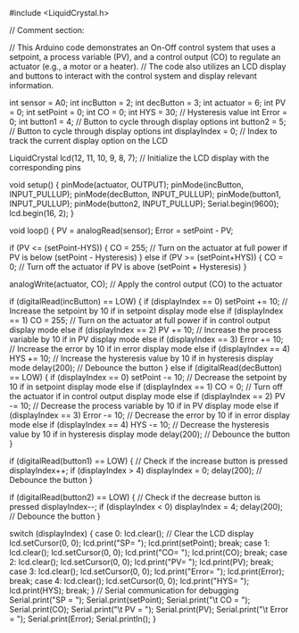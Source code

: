 #include <LiquidCrystal.h>

// Comment section:

// This Arduino code demonstrates an On-Off control system that uses a setpoint, a process variable (PV), and a control output (CO) to regulate an actuator (e.g., a motor or a heater).
// The code also utilizes an LCD display and buttons to interact with the control system and display relevant information.

int sensor = A0;
int incButton = 2;
int decButton = 3;
int actuator = 6;
int PV = 0;
int setPoint = 0;
int CO = 0;
int HYS = 30; // Hysteresis value
int Error = 0;
int button1 = 4; // Button to cycle through display options
int button2 = 5; // Button to cycle through display options
int displayIndex = 0; // Index to track the current display option on the LCD

LiquidCrystal lcd(12, 11, 10, 9, 8, 7); // Initialize the LCD display with the corresponding pins

void setup() {
pinMode(actuator, OUTPUT);
pinMode(incButton, INPUT_PULLUP);
pinMode(decButton, INPUT_PULLUP);
pinMode(button1, INPUT_PULLUP);
pinMode(button2, INPUT_PULLUP);
Serial.begin(9600);
lcd.begin(16, 2);
}

void loop() {
PV = analogRead(sensor);
Error = setPoint - PV;

if (PV <= (setPoint-HYS)) {
CO = 255; // Turn on the actuator at full power if PV is below (setPoint - Hysteresis)
} else if (PV >= (setPoint+HYS)) {
CO = 0; // Turn off the actuator if PV is above (setPoint + Hysteresis)
}

analogWrite(actuator, CO); // Apply the control output (CO) to the actuator

if (digitalRead(incButton) == LOW) {
if (displayIndex == 0) setPoint += 10; // Increase the setpoint by 10 if in setpoint display mode
else if (displayIndex == 1) CO = 255; // Turn on the actuator at full power if in control output display mode
else if (displayIndex == 2) PV += 10; // Increase the process variable by 10 if in PV display mode
else if (displayIndex == 3) Error += 10; // Increase the error by 10 if in error display mode
else if (displayIndex == 4) HYS += 10; // Increase the hysteresis value by 10 if in hysteresis display mode
delay(200); // Debounce the button
} else if (digitalRead(decButton) == LOW) {
if (displayIndex == 0) setPoint -= 10; // Decrease the setpoint by 10 if in setpoint display mode
else if (displayIndex == 1) CO = 0; // Turn off the actuator if in control output display mode
else if (displayIndex == 2) PV -= 10; // Decrease the process variable by 10 if in PV display mode
else if (displayIndex == 3) Error -= 10; // Decrease the error by 10 if in error display mode
else if (displayIndex == 4) HYS -= 10; // Decrease the hysteresis value by 10 if in hysteresis display mode
delay(200); // Debounce the button
  }
  
  if (digitalRead(button1) == LOW) { // Check if the increase button is pressed
    displayIndex++;
    if (displayIndex > 4) displayIndex = 0;
    delay(200); // Debounce the button
  }
  
  if (digitalRead(button2) == LOW) { // Check if the decrease button is pressed
    displayIndex--;
    if (displayIndex < 0) displayIndex = 4;
    delay(200); // Debounce the button
  }
  
  switch (displayIndex) {
    case 0:
      lcd.clear(); // Clear the LCD display
      lcd.setCursor(0, 0);
      lcd.print("SP= ");
      lcd.print(setPoint);
      break;
    case 1:
      lcd.clear();
      lcd.setCursor(0, 0);
      lcd.print("CO= ");
      lcd.print(CO);
      break;
    case 2:
      lcd.clear();
      lcd.setCursor(0, 0);
      lcd.print("PV= ");
      lcd.print(PV);
      break;
    case 3:
      lcd.clear();
      lcd.setCursor(0, 0);
      lcd.print("Error= ");
      lcd.print(Error);
      break;
    case 4:
      lcd.clear();
      lcd.setCursor(0, 0);
      lcd.print("HYS= ");
      lcd.print(HYS);
      break;
  }
  // Serial communication for debugging
  Serial.print("SP = ");
  Serial.print(setPoint);
  Serial.print("\t CO = ");
  Serial.print(CO);
  Serial.print("\t PV = ");
  Serial.print(PV);
  Serial.print("\t Error = ");
  Serial.print(Error);
  Serial.println();
}
